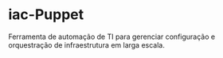 # iac-Puppet
Ferramenta de automação de TI para gerenciar configuração e orquestração de infraestrutura em larga escala.
